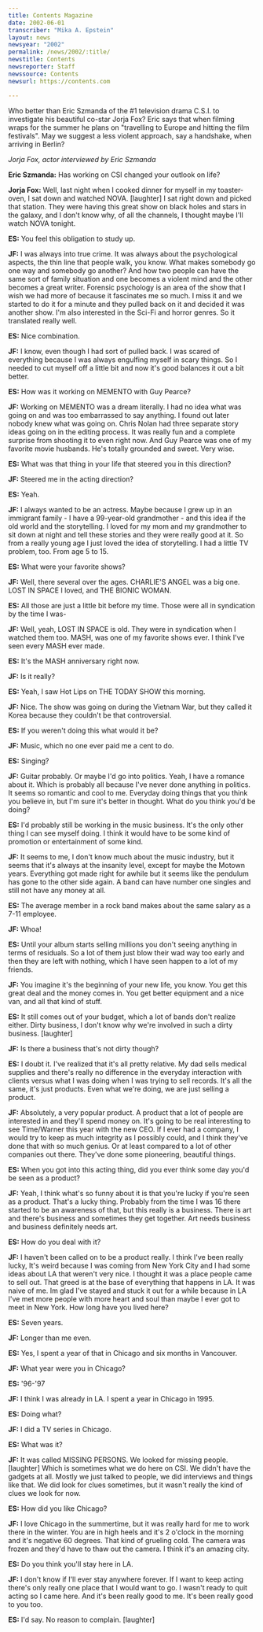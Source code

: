 ```yaml
---
title: Contents Magazine
date: 2002-06-01
transcriber: "Mika A. Epstein"
layout: news
newsyear: "2002"
permalink: /news/2002/:title/
newstitle: Contents
newsreporter: Staff
newssource: Contents
newsurl: https://contents.com

---
```


Who better than Eric Szmanda of the #1 television drama C.S.I. to investigate his beautiful co-star Jorja Fox? Eric says that when filming wraps for the summer he plans on "travelling to Europe and hitting the film festivals". May we suggest a less violent approach, say a handshake, when arriving in Berlin?

*Jorja Fox, actor interviewed by Eric Szmanda*

**Eric Szmanda:** Has working on CSI changed your outlook on life?

**Jorja Fox:** Well, last night when I cooked dinner for myself in my toaster-oven, I sat down and watched NOVA. [laughter] I sat right down and picked that station. They were having this great show on black holes and stars in the galaxy, and I don't know why, of all the channels, I thought maybe I'll watch NOVA tonight.

**ES:** You feel this obligation to study up.

**JF:** I was always into true crime. It was always about the psychological aspects, the thin line that people walk, you know. What makes somebody go one way and somebody go another? And how two people can have the same sort of family situation and one becomes a violent mind and the other becomes a great writer. Forensic psychology is an area of the show that I wish we had more of because it fascinates me so much. I miss it and we started to do it for a minute and they pulled back on it and decided it was another show. I'm also interested in the Sci-Fi and horror genres. So it translated really well.

**ES:** Nice combination.

**JF:** I know, even though I had sort of pulled back. I was scared of everything because I was always engulfing myself in scary things. So I needed to cut myself off a little bit and now it's good balances it out a bit better.

**ES:** How was it working on MEMENTO with Guy Pearce?

**JF:** Working on MEMENTO was a dream literally. I had no idea what was going on and was too embarrassed to say anything. I found out later nobody knew what was going on. Chris Nolan had three separate story ideas going on in the editing process. It was really fun and a complete surprise from shooting it to even right now. And Guy Pearce was one of my favorite movie husbands. He's totally grounded and sweet. Very wise.

**ES:** What was that thing in your life that steered you in this direction?

**JF:** Steered me in the acting direction?

**ES:** Yeah.

**JF:** I always wanted to be an actress. Maybe because I grew up in an immigrant family - I have a 99-year-old grandmother - and this idea if the old world and the storytelling. I loved for my mom and my grandmother to sit down at night and tell these stories and they were really good at it. So from a really young age I just loved the idea of storytelling. I had a little TV problem, too. From age 5 to 15.

**ES:** What were your favorite shows?

**JF:** Well, there several over the ages. CHARLIE'S ANGEL was a big one. LOST IN SPACE I loved, and THE BIONIC WOMAN.

**ES:** All those are just a little bit before my time. Those were all in syndication by the time I was-

**JF:** Well, yeah, LOST IN SPACE is old. They were in syndication when I watched them too. MASH, was one of my favorite shows ever. I think I've seen every MASH ever made.

**ES:** It's the MASH anniversary right now.

**JF:** Is it really?

**ES:** Yeah, I saw Hot Lips on THE TODAY SHOW this morning.

**JF:** Nice. The show was going on during the Vietnam War, but they called it Korea because they couldn't be that controversial.

**ES:** If you weren't doing this what would it be?

**JF:** Music, which no one ever paid me a cent to do.

**ES:** Singing?

**JF:** Guitar probably. Or maybe I'd go into politics. Yeah, I have a romance about it. Which is probably all because I've never done anything in politics. It seems so romantic and cool to me. Everyday doing things that you think you believe in, but I'm sure it's better in thought. What do you think you'd be doing?

**ES:** I'd probably still be working in the music business. It's the only other thing I can see myself doing. I think it would have to be some kind of promotion or entertainment of some kind.

**JF:** It seems to me, I don't know much about the music industry, but it seems that it's always at the insanity level, except for maybe the Motown years. Everything got made right for awhile but it seems like the pendulum has gone to the other side again. A band can have number one singles and still not have any money at all.

**ES:** The average member in a rock band makes about the same salary as a 7-11 employee.

**JF:** Whoa!

**ES:** Until your album starts selling millions you don't seeing anything in terms of residuals. So a lot of them just blow their wad way too early and then they are left with nothing, which I have seen happen to a lot of my friends.

**JF:** You imagine it's the beginning of your new life, you know. You get this great deal and the money comes in. You get better equipment and a nice van, and all that kind of stuff.

**ES:** It still comes out of your budget, which a lot of bands don't realize either. Dirty business, I don't know why we're involved in such a dirty business. [laughter]

**JF:** Is there a business that's not dirty though?

**ES:** I doubt it. I've realized that it's all pretty relative. My dad sells medical supplies and there's really no difference in the everyday interaction with clients versus what I was doing when I was trying to sell records. It's all the same, it's just products. Even what we're doing, we are just selling a product.

**JF:** Absolutely, a very popular product. A product that a lot of people are interested in and they'll spend money on. It's going to be real interesting to see Time/Warner this year with the new CEO. If I ever had a company, I would try to keep as much integrity as I possibly could, and I think they've done that with so much genius. Or at least compared to a lot of other companies out there. They've done some pioneering, beautiful things.

**ES:** When you got into this acting thing, did you ever think some day you'd be seen as a product?

**JF:** Yeah, I think what's so funny about it is that you're lucky if you're seen as a product. That's a lucky thing. Probably from the time I was 16 there started to be an awareness of that, but this really is a business. There is art and there's business and sometimes they get together. Art needs business and business definitely needs art.

**ES:** How do you deal with it?

**JF:** I haven't been called on to be a product really. I think I've been really lucky, It's weird because I was coming from New York City and I had some ideas about LA that weren't very nice. I thought it was a place people came to sell out. That greed is at the base of everything that happens in LA. It was naive of me. Im glad I've stayed and stuck it out for a while because in LA I've met more people with more heart and soul than maybe I ever got to meet in New York. How long have you lived here?

**ES:** Seven years.

**JF:** Longer than me even.

**ES:** Yes, I spent a year of that in Chicago and six months in Vancouver.

**JF:** What year were you in Chicago?

**ES:** '96-'97

**JF:** I think I was already in LA. I spent a year in Chicago in 1995.

**ES:** Doing what?

**JF:** I did a TV series in Chicago.

**ES:** What was it?

**JF:** It was called MISSING PERSONS. We looked for missing people. [laughter] Which is sometimes what we do here on CSI. We didn't have the gadgets at all. Mostly we just talked to people, we did interviews and things like that. We did look for clues sometimes, but it wasn't really the kind of clues we look for now.

**ES:** How did you like Chicago?

**JF:** I love Chicago in the summertime, but it was really hard for me to work there in the winter. You are in high heels and it's 2 o'clock in the morning and it's negative 60 degrees. That kind of grueling cold. The camera was frozen and they'd have to thaw out the camera. I think it's an amazing city.

**ES:** Do you think you'll stay here in LA.

**JF:** I don't know if I'll ever stay anywhere forever. If I want to keep acting there's only really one place that I would want to go. I wasn't ready to quit acting so I came here. And it's been really good to me. It's been really good to you too.

**ES:** I'd say. No reason to complain. [laughter]
